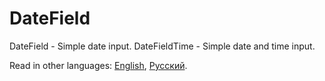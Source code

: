 # DateField

DateField - Simple date input.
DateFieldTime - Simple date and time input.

Read in other languages: [English](README.md), [Русский](README.ru.md).
